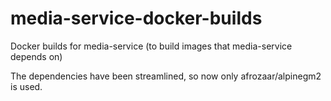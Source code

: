 # media-service-docker-builds
Docker builds for media-service (to build images that media-service depends on)

The dependencies have been streamlined, so now only afrozaar/alpinegm2 is used.
